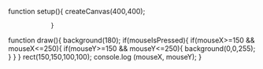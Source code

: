 function setup(){
    createCanvas(400,400);
                 
                }
function draw(){
    background(180);
    if(mouseIsPressed){
        if(mouseX>=150 && mouseX<=250){
            if(mouseY>=150 && mouseY<=250){
                background(0,0,255);
            }
        }
    }
   rect(150,150,100,100);
    console.log (mouseX, mouseY);
}
